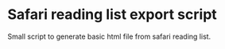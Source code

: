 # Safari reading list export script

Small script to generate basic html file from safari reading list.